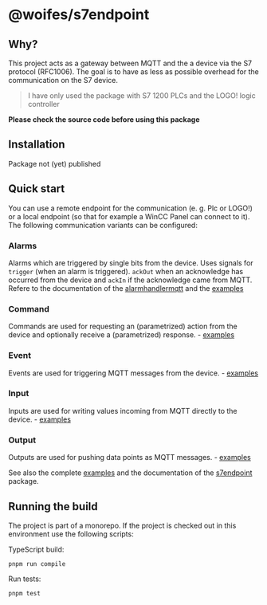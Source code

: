 # @woifes/s7endpoint

## Why?
This project acts as a gateway between MQTT and the a device via the S7 protocol (RFC1006). The goal is to have as less as possible overhead for the communication on the S7 device.

> I have only used the package with S7 1200 PLCs and the LOGO! logic controller

**Please check the source code before using this package**

## Installation
Package not (yet) published

## Quick start
You can use a remote endpoint for the communication (e. g. Plc or LOGO!) or a local endpoint (so that for example a WinCC Panel can connect to it).
The following communication variants can be configured:
### Alarms
Alarms which are triggered by single bits from the device. Uses signals for `trigger` (when an alarm is triggered). `ackOut` when an acknowledge has occurred from the device and `ackIn` if the acknowledge came from MQTT. Refere to the documentation of the [alarmhandlermqtt](../../packages/alarmhandlermqtt/) and the [examples](./examples/alarms/) 
### Command
Commands are used for requesting an (parametrized) action from the device and optionally receive a (parametrized) response. - [examples](./examples//commands/)
### Event
Events are used for triggering MQTT messages from the device. - [examples](./examples/events/)
### Input
Inputs are used for writing values incoming from MQTT directly to the device. - [examples](./examples/inputs/)
### Output
Outputs are used for pushing data points as MQTT messages. - [examples](./examples/outputs/)

See also the complete [examples](./examples/) and the documentation of the [s7endpoint](../../packages/s7endpoint/) package.

## Running the build

The project is part of a monorepo. If the project is checked out in this environment use the following scripts:

TypeScript build:

```shell
pnpm run compile
```

Run tests:

```shell
pnpm test
```
